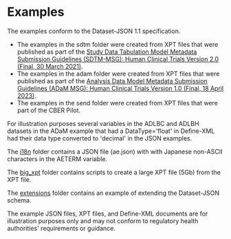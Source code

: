 # Examples

The examples conform to the Dataset-JSON 1.1 specification.

- The examples in the sdtm folder were created from XPT files that were published as part of the [Study Data Tabulation Model Metadata Submission Guidelines (SDTM-MSG): Human Clinical Trials Version 2.0 (Final, 30 March 2021)](https://www.cdisc.org/standards/foundational/sdtm/sdtm-metadata-submission-guidelines-v2-0).
- The examples in the adam folder were created from XPT files that were published as part of the [Analysis Data Model Metadata Submission Guidelines (ADaM MSG): Human Clinical Trials Version 1.0 (Final, 18 April 2023)](https://www.cdisc.org/standards/foundational/adam/adam-metadata-submission-guidelines-v1-0).
- The examples in the send folder were created from XPT files that were part of the CBER Pilot.

For illustration purposes several variables in the ADLBC and ADLBH datasets in the ADaM example that had a DataType='float' in Define-XML had their data type converted to 'decimal' in the JSON examples.

The [i18n](https://github.com/cdisc-org/DataExchange-DatasetJson/tree/publish_v11/examples/i18n) folder contains a JSON file (ae.json) with with Japanese non-ASCII characters in the AETERM variable.

The [big_xpt](https://github.com/cdisc-org/DataExchange-DatasetJson/tree/publish_v11/examples/big_xpt) folder contains scripts to create a large XPT file (5Gb) from the XPT file.

The [extensions](https://github.com/cdisc-org/DataExchange-DatasetJson/tree/publish_v11/examples/extensions) folder contains an example of extending the Dataset-JSON schema.

The example JSON files, XPT files, and Define-XML documents are for illustration purposes only and may not conform to regulatory health authorities' requirements or guidance.
